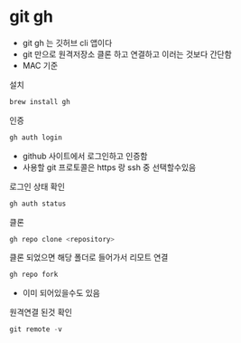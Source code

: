 # git gh

* git gh 는 깃허브 cli 앱이다
* git 만으로 원격저장소 클론 하고 연결하고 이러는 것보다 간단함
* MAC 기준

설치

```jsx
brew install gh
```

인증

```jsx
gh auth login
```

* github 사이트에서 로그인하고 인증함
* 사용할 git 프로토콜은 https 랑 ssh 중 선택할수있음

로그인 상태 확인

```jsx
gh auth status
```

클론

```jsx
gh repo clone <repository>
```

클론 되었으면 해당 폴더로 들어가서 리모트 연결

```jsx
gh repo fork
```

* 이미 되어있을수도 있음

원격연결 된것 확인

```jsx
git remote -v
```
